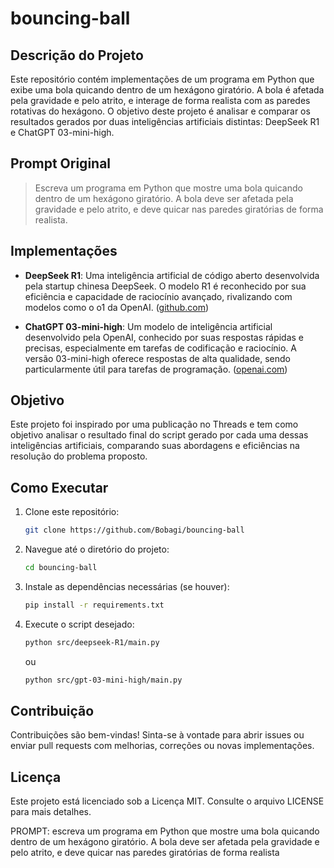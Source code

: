 # bouncing-ball

## Descrição do Projeto

Este repositório contém implementações de um programa em Python que exibe uma bola quicando dentro de um hexágono giratório. A bola é afetada pela gravidade e pelo atrito, e interage de forma realista com as paredes rotativas do hexágono. O objetivo deste projeto é analisar e comparar os resultados gerados por duas inteligências artificiais distintas: DeepSeek R1 e ChatGPT 03-mini-high.

## Prompt Original

> Escreva um programa em Python que mostre uma bola quicando dentro de um hexágono giratório. A bola deve ser afetada pela gravidade e pelo atrito, e deve quicar nas paredes giratórias de forma realista.

## Implementações

- **DeepSeek R1**: Uma inteligência artificial de código aberto desenvolvida pela startup chinesa DeepSeek. O modelo R1 é reconhecido por sua eficiência e capacidade de raciocínio avançado, rivalizando com modelos como o o1 da OpenAI. ([github.com](https://github.com/deepseek-ai/DeepSeek-R1?utm_source=chatgpt.com))

- **ChatGPT 03-mini-high**: Um modelo de inteligência artificial desenvolvido pela OpenAI, conhecido por suas respostas rápidas e precisas, especialmente em tarefas de codificação e raciocínio. A versão 03-mini-high oferece respostas de alta qualidade, sendo particularmente útil para tarefas de programação. ([openai.com](https://openai.com/index/openai-o3-mini/?utm_source=chatgpt.com))

## Objetivo

Este projeto foi inspirado por uma publicação no Threads e tem como objetivo analisar o resultado final do script gerado por cada uma dessas inteligências artificiais, comparando suas abordagens e eficiências na resolução do problema proposto.

## Como Executar

1. Clone este repositório:

   ```bash
   git clone https://github.com/Bobagi/bouncing-ball
   ```

2. Navegue até o diretório do projeto:

   ```bash
   cd bouncing-ball
   ```

3. Instale as dependências necessárias (se houver):

   ```bash
   pip install -r requirements.txt
   ```

4. Execute o script desejado:

   ```bash
   python src/deepseek-R1/main.py
   ```

   ou

   ```bash
   python src/gpt-03-mini-high/main.py
   ```

## Contribuição

Contribuições são bem-vindas! Sinta-se à vontade para abrir issues ou enviar pull requests com melhorias, correções ou novas implementações.

## Licença

Este projeto está licenciado sob a Licença MIT. Consulte o arquivo LICENSE para mais detalhes. 

PROMPT:
escreva um programa em Python que mostre uma bola quicando dentro de um hexágono giratório. A bola deve ser afetada pela gravidade e pelo atrito, e deve quicar nas paredes giratórias de forma realista